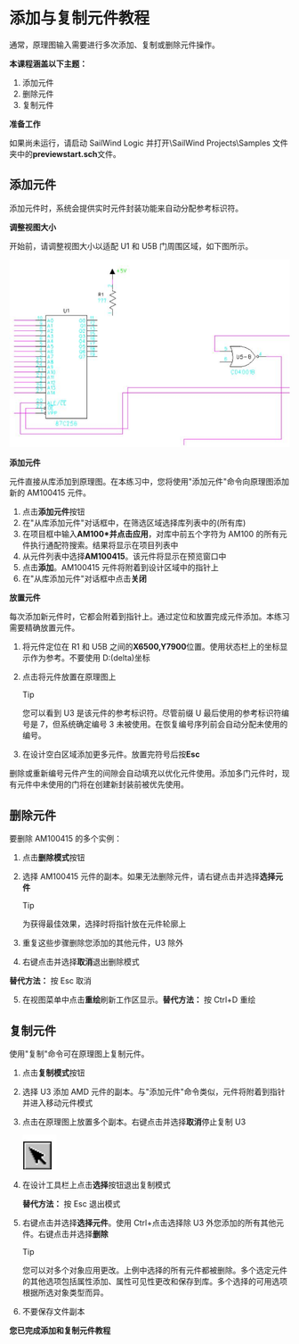 # 添加与复制元件教程
通常，原理图输入需要进行多次添加、复制或删除元件操作。

**本课程涵盖以下主题：**

1. 添加元件
2. 删除元件
3. 复制元件

**准备工作**

如果尚未运行，请启动 SailWind Logic 并打开\SailWind Projects\Samples 文件夹中的**previewstart.sch**文件。

## 添加元件
添加元件时，系统会提供实时元件封装功能来自动分配参考标识符。

**调整视图大小**

开始前，请调整视图大小以适配 U1 和 U5B 门周围区域，如下图所示。

![](/logic/tutorial/4/_page_0_Figure_12.jpeg)

**添加元件**

元件直接从库添加到原理图。在本练习中，您将使用"添加元件"命令向原理图添加新的 AM100415 元件。

1. 点击**添加元件**按钮
2. 在"从库添加元件"对话框中，在筛选区域选择库列表中的(所有库)
3. 在项目框中输入**AM100\***并点击**应用**，对库中前五个字符为 AM100 的所有元件执行通配符搜索。结果将显示在项目列表中
4. 从元件列表中选择**AM100415**。该元件将显示在预览窗口中
5. 点击**添加**。AM100415 元件将附着到设计区域中的指针上
6. 在"从库添加元件"对话框中点击**关闭**

**放置元件**

每次添加新元件时，它都会附着到指针上。通过定位和放置完成元件添加。本练习需要精确放置元件。

1. 将元件定位在 R1 和 U5B 之间的**X6500,Y7900**位置。使用状态栏上的坐标显示作为参考。不要使用 D:(delta)坐标
2. 点击将元件放置在原理图上

   > [!TIP]
   >
   >  您可以看到 U3 是该元件的参考标识符。尽管前缀 U 最后使用的参考标识符编号是 7，但系统确定编号 3 未被使用。在恢复编号序列前会自动分配未使用的编号。

3. 在设计空白区域添加更多元件。放置完符号后按**Esc**

删除或重新编号元件产生的间隙会自动填充以优化元件使用。添加多门元件时，现有元件中未使用的门将在创建新封装前被优先使用。

## 删除元件
要删除 AM100415 的多个实例：

1. 点击**删除模式**按钮
2. 选择 AM100415 元件的副本。如果无法删除元件，请右键点击并选择**选择元件**

    > [!TIP]
    >
    >  为获得最佳效果，选择时将指针放在元件轮廓上

3. 重复这些步骤删除您添加的其他元件，U3 除外
4. 右键点击并选择**取消**退出删除模式

**替代方法：** 按 Esc 取消

5. 在视图菜单中点击**重绘**刷新工作区显示。**替代方法：** 按 Ctrl+D 重绘

## 复制元件
使用"复制"命令可在原理图上复制元件。

1. 点击**复制模式**按钮
2. 选择 U3 添加 AMD 元件的副本。与"添加元件"命令类似，元件将附着到指针并进入移动元件模式
3. 点击在原理图上放置多个副本。右键点击并选择**取消**停止复制 U3

   ![](/logic/tutorial/4/_page_2_Picture_2.jpeg)

4. 在设计工具栏上点击**选择**按钮退出复制模式

   **替代方法：** 按 Esc 退出模式

5. 右键点击并选择**选择元件**。使用 Ctrl+点击选择除 U3 外您添加的所有其他元件。右键点击并选择**删除**

    > [!TIP]
    >
    >  您可以对多个对象应用更改。上例中选择的所有元件都被删除。多个选定元件的其他选项包括属性添加、属性可见性更改和保存到库。多个选择的可用选项根据所选对象类型而异。

6. 不要保存文件副本

**您已完成添加和复制元件教程**